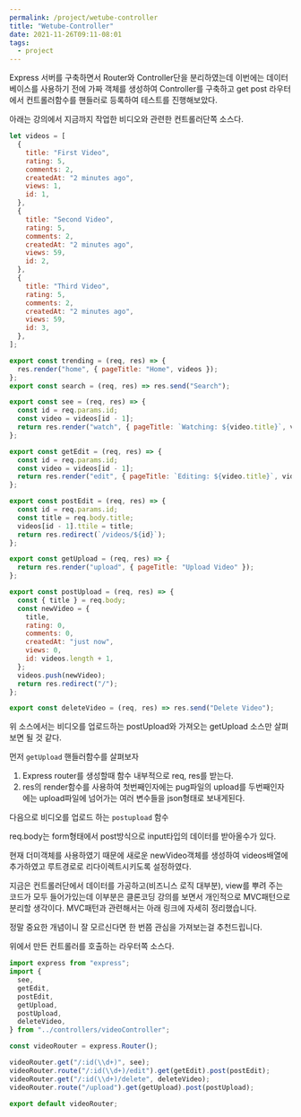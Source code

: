 ```yaml
---
permalink: /project/wetube-controller
title: "Wetube-Controller"
date: 2021-11-26T09:11-08:01
tags:
  - project
---
```


Express 서버를 구축하면서 Router와 Controller단을 분리하였는데 이번에는 데이터베이스를 사용하기 전에 가짜 객체를 생성하여 Controller를 구축하고 get post 라우터에서 컨트롤러함수를 핸들러로 등록하여 테스트를 진행해보았다.

아래는 강의에서 지금까지 작업한 비디오와 관련한 컨트롤러단쪽 소스다.

```javascript
let videos = [
  {
    title: "First Video",
    rating: 5,
    comments: 2,
    createdAt: "2 minutes ago",
    views: 1,
    id: 1,
  },
  {
    title: "Second Video",
    rating: 5,
    comments: 2,
    createdAt: "2 minutes ago",
    views: 59,
    id: 2,
  },
  {
    title: "Third Video",
    rating: 5,
    comments: 2,
    createdAt: "2 minutes ago",
    views: 59,
    id: 3,
  },
];

export const trending = (req, res) => {
  res.render("home", { pageTitle: "Home", videos });
};
export const search = (req, res) => res.send("Search");

export const see = (req, res) => {
  const id = req.params.id;
  const video = videos[id - 1];
  return res.render("watch", { pageTitle: `Watching: ${video.title}`, video });
};

export const getEdit = (req, res) => {
  const id = req.params.id;
  const video = videos[id - 1];
  return res.render("edit", { pageTitle: `Editing: ${video.title}`, video });
};

export const postEdit = (req, res) => {
  const id = req.params.id;
  const title = req.body.title;
  videos[id - 1].ttile = title;
  return res.redirect(`/videos/${id}`);
};

export const getUpload = (req, res) => {
  return res.render("upload", { pageTitle: "Upload Video" });
};

export const postUpload = (req, res) => {
  const { title } = req.body;
  const newVideo = {
    title,
    rating: 0,
    comments: 0,
    createdAt: "just now",
    views: 0,
    id: videos.length + 1,
  };
  videos.push(newVideo);
  return res.redirect("/");
};

export const deleteVideo = (req, res) => res.send("Delete Video");
```

위 소스에서는 비디오를 업로드하는 postUpload와 가져오는 getUpload 소스만 살펴보면 될 것 같다.

먼저 `getUpload` 핸들러함수를 살펴보자

1. Express router를 생성할때 함수 내부적으로 req, res를 받는다.
2. res의 render함수를 사용하여 첫번째인자에는 pug파일의 upload를 두번째인자에는 upload파일에 넘어가는 여러 변수들을 json형태로 보내게된다.

다음으로 비디오를 업로드 하는 `postupload` 함수

req.body는 form형태에서 post방식으로 input타입의 데이터를 받아올수가 있다.

현재 더미객체를 사용하였기 때문에 새로운 newVideo객체를 생성하여 videos배열에 추가하였고 루트경로로 리다이렉트시키도록 설정하였다.

지금은 컨트롤러단에서 데이터를 가공하고(비즈니스 로직 대부분), view를 뿌려 주는 코드가 모두 들어가있는데 이부분은 클론코딩 강의를 보면서 개인적으로 MVC패턴으로 분리할 생각이다. MVC패턴과 관련해서는 아래 링크에 자세히 정리했습니다.

정말 중요한 개념이니 잘 모르신다면 한 번쯤 관심을 가져보는걸 추천드립니다.

위에서 만든 컨트롤러를 호출하는 라우터쪽 소스다.

```javascript
import express from "express";
import {
  see,
  getEdit,
  postEdit,
  getUpload,
  postUpload,
  deleteVideo,
} from "../controllers/videoController";

const videoRouter = express.Router();

videoRouter.get("/:id(\\d+)", see);
videoRouter.route("/:id(\\d+)/edit").get(getEdit).post(postEdit);
videoRouter.get("/:id(\\d+)/delete", deleteVideo);
videoRouter.route("/upload").get(getUpload).post(postUpload);

export default videoRouter;
```
